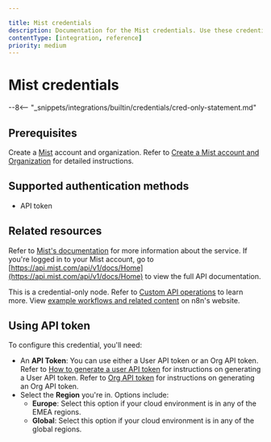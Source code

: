 ```yaml
---

title: Mist credentials
description: Documentation for the Mist credentials. Use these credentials to authenticate Mist in n8n, a workflow automation platform.
contentType: [integration, reference]
priority: medium
---
```


# Mist credentials

--8<-- "_snippets/integrations/builtin/credentials/cred-only-statement.md"

## Prerequisites

Create a [Mist](https://www.mist.com/) account and organization. Refer to [Create a Mist account and Organization](https://www.mist.com/documentation/create-mist-org/) for detailed instructions.

## Supported authentication methods

- API token

## Related resources

Refer to [Mist's documentation](https://www.mist.com/documentation/mist-api-introduction/) for more information about the service. If you're logged in to your Mist account, go to [https://api.mist.com/api/v1/docs/Home](https://api.mist.com/api/v1/docs/Home) to view the full API documentation.

This is a credential-only node. Refer to [Custom API operations](/integrations/custom-operations.md) to learn more. View [example workflows and related content](https://n8n.io/integrations/mist/) on n8n's website.

## Using API token

To configure this credential, you'll need:

- An **API Token**: You can use either a User API token or an Org API token. Refer to [How to generate a user API token](https://www.mist.com/documentation/using-postman/) for instructions on generating a User API token. Refer to [Org API token](https://www.mist.com/documentation/org-api-token/) for instructions on generating an Org API token.
- Select the **Region** you're in. Options include:
    - **Europe**: Select this option if your cloud environment is in any of the EMEA regions.
    - **Global**: Select this option if your cloud environment is in any of the global regions.
